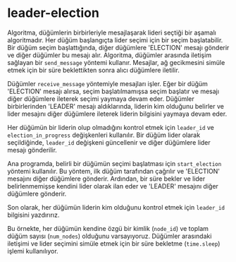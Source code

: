 # leader-election

Algoritma, düğümlerin birbirleriyle mesajlaşarak lideri seçtiği bir aşamalı algoritmadır. Her düğüm başlangıçta lider seçimi için bir seçim başlatabilir. Bir düğüm seçim başlattığında, diğer düğümlere 'ELECTION' mesajı gönderir ve diğer düğümler bu mesajı alır. Algoritma, düğümler arasında iletişim sağlayan bir `send_message` yöntemi kullanır. Mesajlar, ağ gecikmesini simüle etmek için bir süre beklettikten sonra alıcı düğümlere iletilir.

Düğümler `receive_message` yöntemiyle mesajları işler. Eğer bir düğüm 'ELECTION' mesajı alırsa, seçim başlatılmamışsa seçim başlatır ve mesajı diğer düğümlere ileterek seçimi yaymaya devam eder. Düğümler birbirlerinden 'LEADER' mesajı aldıklarında, liderin kim olduğunu belirler ve lider mesajını diğer düğümlere ileterek liderin bilgisini yaymaya devam eder.

Her düğümün bir liderin olup olmadığını kontrol etmek için `leader_id` ve `election_in_progress` değişkenleri kullanılır. Bir düğüm lider olarak seçildiğinde, `leader_id` değişkeni güncellenir ve diğer düğümlere lider mesajı gönderilir.

Ana programda, belirli bir düğümün seçimi başlatması için `start_election` yöntemi kullanılır. Bu yöntem, ilk düğüm tarafından çağrılır ve 'ELECTION' mesajını diğer düğümlere gönderir. Ardından, bir süre bekler ve lider belirlenmemişse kendini lider olarak ilan eder ve 'LEADER' mesajını diğer düğümlere gönderir.

Son olarak, her düğümün liderin kim olduğunu kontrol etmek için `leader_id` bilgisini yazdırırız.

Bu örnekte, her düğümün kendine özgü bir kimlik (`node_id`) ve toplam düğüm sayısı (`num_nodes`) olduğunu varsayıyoruz. Düğümler arasındaki iletişimi ve lider seçimini simüle etmek için bir süre bekletme (`time.sleep`) işlemi kullanılıyor.

